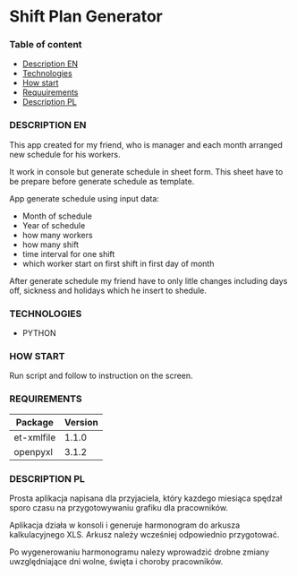 # Shift Plan Generator

### Table of content

- [Description EN](#description-pl)
- [Technologies](#technologies)
- [How start](#how-start)
- [Requuirements](#requirements)
- [Description PL](#description-pl)

### DESCRIPTION EN

This app created for my friend, who is manager and each month arranged new schedule for his workers.

It work in console but generate schedule in sheet form.
This sheet have to be prepare before generate schedule as template.

App generate schedule using input data:
- Month of schedule
- Year of schedule
- how many workers
- how many shift
- time interval for one shift
- which worker start on first shift in first day of month

After generate schedule my friend have to only litle changes including days off, sickness and holidays which he insert to shedule.

### TECHNOLOGIES

- PYTHON

### HOW START

Run script and  follow to instruction on the screen.

### REQUIREMENTS

Package   | Version
----------|-------
et-xmlfile|1.1.0
openpyxl  |3.1.2

### DESCRIPTION PL

Prosta aplikacja napisana dla przyjaciela, który kazdego miesiąca spędzał sporo czasu
na przygotowywaniu grafiku dla pracowników.

Aplikacja działa w konsoli i generuje harmonogram do arkusza kalkulacyjnego XLS.
Arkusz należy wcześniej odpowiednio przygotować.

Po wygenerowaniu harmonogramu nalezy wprowadzić drobne zmiany uwzględniające
dni wolne, święta i choroby pracowników.
